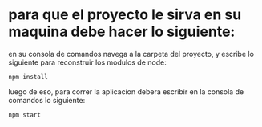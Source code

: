 # para que el proyecto le sirva en su maquina debe hacer lo siguiente: 

en su consola de comandos navega a la carpeta del proyecto, y escribe lo siguiente para reconstruir los modulos de node:

```
npm install
```

luego de eso, para correr la aplicacion debera escribir en la consola de comandos lo siguiente:

```
npm start
```


